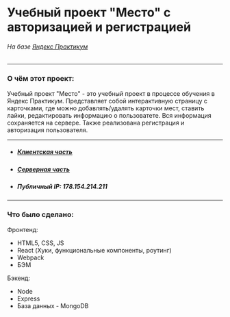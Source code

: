 # **Учебный проект "Место" с авторизацией и регистрацией**
###### *На базе [Яндекс Практикум](https://www.praktikum.yandex.ru "Яндекс Практикум")*
___
### О чём этот проект:
Учебный проект "Место" - это учебный проект в процессе обучения в Яндекс Практикум. Представляет собой интерактивную страницу с карточками, где можно добавлять/удалять карточки мест, ставить лайки, редактировать информацию о пользоватете. Вся информация сохраняется на сервере. Также реализована регистрация и авторизация пользователя.
___
* ##### *[Клиентская часть](http://mesto.nesterova.students.nomoredomains.icu/ "Место")*
* ##### *[Серверная часть](http://api.nesterova.students.nomoredomains.icu/ "Место")*
* ##### Публичный IP: 178.154.214.211
___
### Что было сделано:
Фронтенд:
* HTML5, CSS, JS
* React (Хуки, функциональные компоненты, роутинг)
* Webpack
* БЭМ

Бэкенд:
* Node
* Express
* База данных - MongoDB

